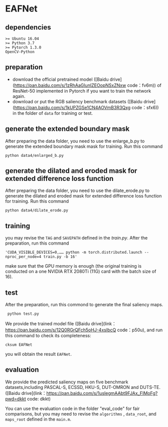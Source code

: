 # EAFNet


## dependencies 
```
>= Ubuntu 16.04 
>= Python 3.7
>= Pytorch 1.3.0
OpenCV-Python
```

## preparation 
- download the official pretrained model ([Baidu drive](https://pan.baidu.com/s/1zRhAaGlunIZEOopNSxZNxw 
code：fv6m)) of ResNet-50 implemented in Pytorch if you want to train the network again.
- download or put the RGB saliency benchmark datasets ([Baidu drive](https://pan.baidu.com/s/1kUPZGSe1CN4AOVmB3R3Qxg 
code：sfx6)) in the folder of `data` for training or test.

## generate the extended boundary mask
After preparing the data folder, you need to use the enlarge_b.py to generate the extended boundary mask mask for training. Run this command
```
python data4/enlarged_b.py
```
## generate the dilated and eroded mask for extended difference loss function
After preparing the data folder, you need to use the dilate_erode.py to generate the dilated and eroded mask for extended difference loss function for training. Run this command
```
python data4/dilate_erode.py
```

## training
you may revise the `TAG` and `SAVEPATH` defined in the *train.py*. After the preparation, run this command 
```
'CUDA_VISIBLE_DEVICES=0,…… python -m torch.distributed.launch --nproc_per_node=4 train.py -b 16'
```
make sure  that the GPU memory is enough (the original training is conducted on a one NVIDIA RTX 2080Ti (11G) card with the batch size of 16).

## test
After the preparation, run this commond to generate the final saliency maps.
```
 python test.py 
```

We provide the trained model file ([Baidu drive](link：https://pan.baidu.com/s/12Q0RGrQFch5oHJ-4xsIbcQ code：p50u), and run this command to check its completeness:
```
cksum EAFNet 
```
you will obtain the result `EAFNet`.

## evaluation

We provide the predicted saliency maps on five benchmark datasets,including PASCAL-S, ECSSD, HKU-S, DUT-OMRON and DUTS-TE. ([Baidu drive](link：https://pan.baidu.com/s/1usIegmAAbt9FJAx_FIMoFg?pwd=dkkt code: dkkt)

You can use the evaluation code in the folder  "eval_code" for fair comparisons, but you may need to revise the `algorithms` , `data_root`, and `maps_root` defined in the `main.m`. 


